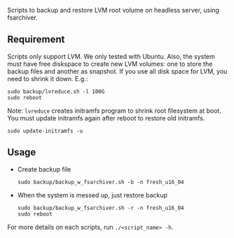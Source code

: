 Scripts to backup and restore LVM root volume on headless server, using fsarchiver.
## Requirement
Scripts only support LVM. We only tested with Ubuntu. Also, the system must have free diskspace to create new LVM volumes: one to store the backup files and another as snapshot. If you use all disk space for LVM, you need to shrink it down. E.g.:
```
sudo backup/lvreduce.sh -l 100G
sudo reboot

```
Note: `lvreduce` creates initramfs program to shrink root filesystem at boot. You must update initramfs again after reboot to restore old initramfs.
```
sudo update-initramfs -u
```
## Usage
- Create backup file

    ```
    sudo backup/backup_w_fsarchiver.sh -b -n fresh_u16_04
    ```
-  When the system is messed up, just restore backup
    ```
    sudo backup/backup_w_fsarchiver.sh -r -n fresh_u16_04
    sudo reboot
    ```

For more details on each scripts, run `./<script_name> -h`.

